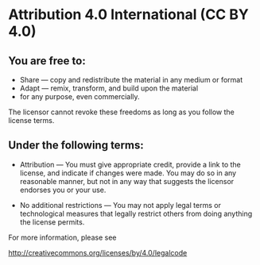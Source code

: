 Attribution 4.0 International (CC BY 4.0)
=========================================
You are free to:
----------------

- Share — copy and redistribute the material in any medium or format
- Adapt — remix, transform, and build upon the material
- for any purpose, even commercially.

The licensor cannot revoke these freedoms as long as you follow the license terms.

Under the following terms:
--------------------------

- Attribution — You must give appropriate credit, provide a link to the license, and indicate if changes were made. You may do so in any reasonable manner, but not in any way that suggests the licensor endorses you or your use.

- No additional restrictions — You may not apply legal terms or technological measures that legally restrict others from doing anything the license permits.


For more information, please see

<http://creativecommons.org/licenses/by/4.0/legalcode>

